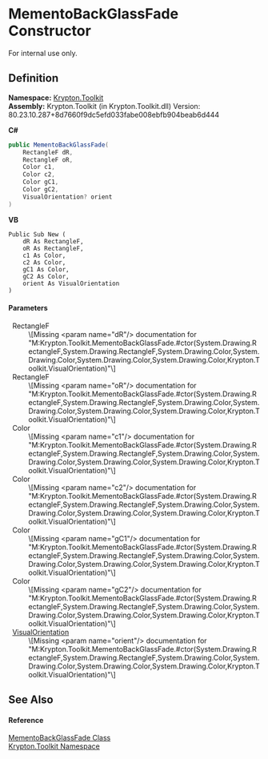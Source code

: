 # MementoBackGlassFade Constructor


For internal use only.



## Definition
**Namespace:** <a href="79d2eac2-21f4-54ff-7552-b20c33c30600.md">Krypton.Toolkit</a>  
**Assembly:** Krypton.Toolkit (in Krypton.Toolkit.dll) Version: 80.23.10.287+8d7660f9dc5efd033fabe008ebfb904beab6d444

**C#**
``` C#
public MementoBackGlassFade(
	RectangleF dR,
	RectangleF oR,
	Color c1,
	Color c2,
	Color gC1,
	Color gC2,
	VisualOrientation? orient
)
```
**VB**
``` VB
Public Sub New ( 
	dR As RectangleF,
	oR As RectangleF,
	c1 As Color,
	c2 As Color,
	gC1 As Color,
	gC2 As Color,
	orient As VisualOrientation
)
```



#### Parameters
<dl><dt>  RectangleF</dt><dd>\[Missing &lt;param name="dR"/&gt; documentation for "M:Krypton.Toolkit.MementoBackGlassFade.#ctor(System.Drawing.RectangleF,System.Drawing.RectangleF,System.Drawing.Color,System.Drawing.Color,System.Drawing.Color,System.Drawing.Color,Krypton.Toolkit.VisualOrientation)"\]</dd><dt>  RectangleF</dt><dd>\[Missing &lt;param name="oR"/&gt; documentation for "M:Krypton.Toolkit.MementoBackGlassFade.#ctor(System.Drawing.RectangleF,System.Drawing.RectangleF,System.Drawing.Color,System.Drawing.Color,System.Drawing.Color,System.Drawing.Color,Krypton.Toolkit.VisualOrientation)"\]</dd><dt>  Color</dt><dd>\[Missing &lt;param name="c1"/&gt; documentation for "M:Krypton.Toolkit.MementoBackGlassFade.#ctor(System.Drawing.RectangleF,System.Drawing.RectangleF,System.Drawing.Color,System.Drawing.Color,System.Drawing.Color,System.Drawing.Color,Krypton.Toolkit.VisualOrientation)"\]</dd><dt>  Color</dt><dd>\[Missing &lt;param name="c2"/&gt; documentation for "M:Krypton.Toolkit.MementoBackGlassFade.#ctor(System.Drawing.RectangleF,System.Drawing.RectangleF,System.Drawing.Color,System.Drawing.Color,System.Drawing.Color,System.Drawing.Color,Krypton.Toolkit.VisualOrientation)"\]</dd><dt>  Color</dt><dd>\[Missing &lt;param name="gC1"/&gt; documentation for "M:Krypton.Toolkit.MementoBackGlassFade.#ctor(System.Drawing.RectangleF,System.Drawing.RectangleF,System.Drawing.Color,System.Drawing.Color,System.Drawing.Color,System.Drawing.Color,Krypton.Toolkit.VisualOrientation)"\]</dd><dt>  Color</dt><dd>\[Missing &lt;param name="gC2"/&gt; documentation for "M:Krypton.Toolkit.MementoBackGlassFade.#ctor(System.Drawing.RectangleF,System.Drawing.RectangleF,System.Drawing.Color,System.Drawing.Color,System.Drawing.Color,System.Drawing.Color,Krypton.Toolkit.VisualOrientation)"\]</dd><dt>  <a href="d38051f8-c2cc-e81c-0029-02f7ad46f2fa.md">VisualOrientation</a></dt><dd>\[Missing &lt;param name="orient"/&gt; documentation for "M:Krypton.Toolkit.MementoBackGlassFade.#ctor(System.Drawing.RectangleF,System.Drawing.RectangleF,System.Drawing.Color,System.Drawing.Color,System.Drawing.Color,System.Drawing.Color,Krypton.Toolkit.VisualOrientation)"\]</dd></dl>

## See Also


#### Reference
<a href="149760a8-9469-58da-884e-50bc26e44609.md">MementoBackGlassFade Class</a>  
<a href="79d2eac2-21f4-54ff-7552-b20c33c30600.md">Krypton.Toolkit Namespace</a>  
